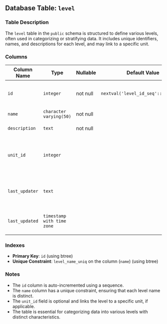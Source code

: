 ## Database Table: `level`

### Table Description
The `level` table in the `public` schema is structured to define various levels, often used in categorizing or stratifying data. It includes unique identifiers, names, and descriptions for each level, and may link to a specific unit.

### Columns
| Column Name   | Type                            | Nullable | Default Value                             | Description                                           |
| ------------- | ------------------------------- | -------- | ----------------------------------------- | ----------------------------------------------------- |
| `id`          | `integer`                       | not null | `nextval('level_id_seq'::regclass)`       | Unique identifier for each level.                     |
| `name`        | `character varying(50)`         | not null |                                           | Name of the level.                                    |
| `description` | `text`                          | not null |                                           | Description of the level.                             |
| `unit_id`     | `integer`                       |          |                                           | Identifier linking to the unit associated with the level. |
| `last_updater`| `text`                          |          |                                           | Information about who last updated the record.        |
| `last_updated`| `timestamp with time zone`      |          |                                           | Timestamp of the last update to the record.           |

### Indexes
- **Primary Key**: `id` (using btree)
- **Unique Constraint**: `level_name_uniq` on the column (`name`) (using btree)

### Notes
- The `id` column is auto-incremented using a sequence.
- The `name` column has a unique constraint, ensuring that each level name is distinct.
- The `unit_id` field is optional and links the level to a specific unit, if applicable.
- The table is essential for categorizing data into various levels with distinct characteristics.


